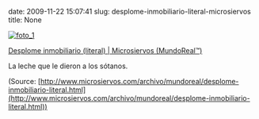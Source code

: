date: 2009-11-22 15:07:41
slug: desplome-inmobiliario-literal-microsiervos
title: None

[![foto_1][1]][1]

[Desplome inmobiliario (literal) | Microsiervos (MundoReal™)](http://www.microsiervos.com/archivo/mundoreal/desplome-inmobiliario-literal.html)

La leche que le dieron a los sótanos.

(Source: [http://www.microsiervos.com/archivo/mundoreal/desplome-inmobiliario-literal.html](http://www.microsiervos.com/archivo/mundoreal/desplome-inmobiliario-literal.html))

[1]: file:///Users/jjdenis/jjdenis.github.com/static/2009-11-22-desplome-inmobiliario-literal-microsiervos_foto1.jpg

